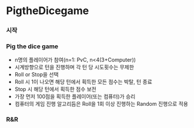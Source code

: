 # PigtheDicegame

### 시작

### Pig the dice game
- n명의 플레이어가 참여(n=1: PvC, n<4(3+Computer))
- 시계방향으로 턴을 진행하며 각 턴 당 시도횟수는 무제한
- Roll or Stop을 선택
- Roll 시 1이 나오면 해당 턴에서 획득한 모든 점수는 박탈, 턴 종료
- Stop 시 해당 턴에서 획득한 점수 보전
- 가장 먼저 100점을 획득한 플레이어(또는 컴퓨터)가 승리
- 컴퓨터의 게임 진행 알고리듬은 Roll을 1회 이상 진행하는 Random 진행으로 적용


### R&R
